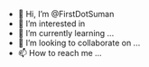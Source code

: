 - 👋 Hi, I’m @FirstDotSuman
- 👀 I’m interested in 
- 🌱 I’m currently learning ...
- 💞️ I’m looking to collaborate on ...
- 📫 How to reach me ...

<!---
FirstDotSuman/FirstDotSuman is a ✨ special ✨ repository because its `README.md` (this file) appears on your GitHub profile.
You can click the Preview link to take a look at your changes.
--->
